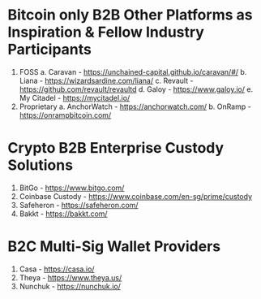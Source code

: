 # Bitcoin only B2B Other Platforms as Inspiration & Fellow Industry Participants
  1. FOSS
       a. Caravan - https://unchained-capital.github.io/caravan/#/
       b. Liana - https://wizardsardine.com/liana/
       c. Revault - https://github.com/revault/revaultd
       d. Galoy - https://www.galoy.io/
       e. My Citadel - https://mycitadel.io/
  3. Proprietary 
       a. AnchorWatch - https://anchorwatch.com/
       b. OnRamp - https://onrampbitcoin.com/

# Crypto B2B Enterprise Custody Solutions
  1. BitGo - https://www.bitgo.com/
  2. Coinbase Custody - https://www.coinbase.com/en-sg/prime/custody
  3. Safeheron - https://safeheron.com/
  4. Bakkt - https://bakkt.com/
   
# B2C Multi-Sig Wallet Providers
   1. Casa - https://casa.io/
   2. Theya - https://www.theya.us/
   3. Nunchuk - https://nunchuk.io/
